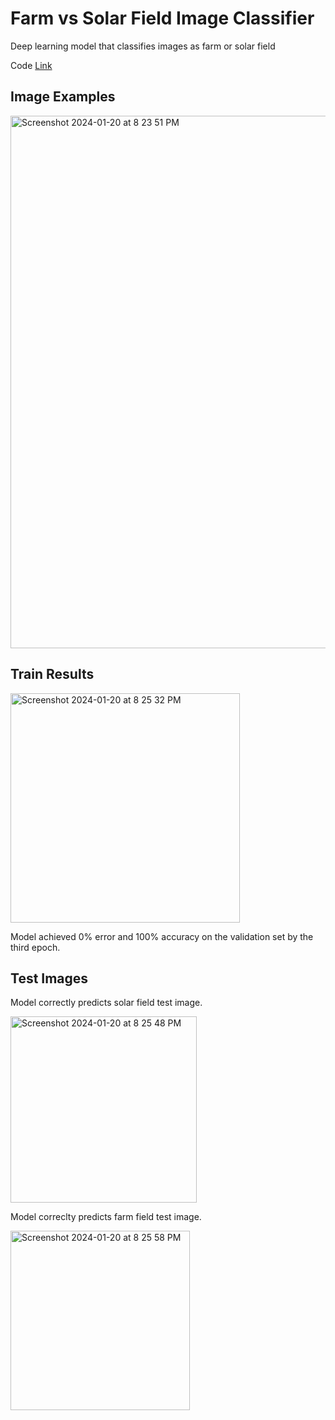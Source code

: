 # Farm vs Solar Field Image Classifier
Deep learning model that classifies images as farm or solar field

Code [Link](https://github.com/kellyshreeve/farm_vs_solar_img_classifier/blob/main/Farm_vs_Solar_Field_Image_Classifier.ipynb)

## Image Examples

<img width="852" alt="Screenshot 2024-01-20 at 8 23 51 PM" src="https://github.com/kellyshreeve/farm_vs_solar_img_classifier/assets/109543606/c5560880-9530-4e02-99f4-ad15d7d3b399">

## Train Results

<img width="367" alt="Screenshot 2024-01-20 at 8 25 32 PM" src="https://github.com/kellyshreeve/farm_vs_solar_img_classifier/assets/109543606/a5d02675-d111-4983-8c73-9641fe606464">

Model achieved 0% error and 100% accuracy on the validation set by the third epoch. 

## Test Images

Model correctly predicts solar field test image.

<img width="298" alt="Screenshot 2024-01-20 at 8 25 48 PM" src="https://github.com/kellyshreeve/farm_vs_solar_img_classifier/assets/109543606/b26a5da9-a2eb-4650-b4fa-0895d12e9412">


Model correclty predicts farm field test image.

<img width="287" alt="Screenshot 2024-01-20 at 8 25 58 PM" src="https://github.com/kellyshreeve/farm_vs_solar_img_classifier/assets/109543606/f02e6699-ea4a-41a7-b243-d45dde6724f6">

